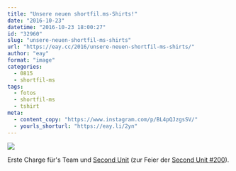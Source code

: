 ```yaml
---
title: "Unsere neuen shortfil.ms-Shirts!"
date: "2016-10-23"
datetime: "2016-10-23 18:00:27"
id: "32960"
slug: "unsere-neuen-shortfil-ms-shirts"
url: "https://eay.cc/2016/unsere-neuen-shortfil-ms-shirts/"
author: "eay"
format: "image"
categories:
  - 0815
  - shortfil-ms
tags:
  - fotos
  - shortfil-ms
  - tshirt
meta:
  - content_copy: "https://www.instagram.com/p/BL4pQJzgsSV/"
  - yourls_shorturl: "https://eay.li/2yn"
---
```


![](https://eay.cc/uploads/2016/shortfilms-shirt.jpg)

Erste Charge für's Team und [Second Unit](http://secondunit-podcast.de/) (zur Feier der [Second Unit #200](http://secondunit-podcast.de/?p=3489)).
